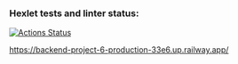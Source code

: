 ### Hexlet tests and linter status:
[![Actions Status](https://github.com/reymezis/backend-project-6/workflows/hexlet-check/badge.svg)](https://github.com/reymezis/backend-project-6/actions)


https://backend-project-6-production-33e6.up.railway.app/